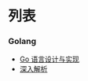 # 列表

### Golang 
* [Go 语言设计与实现](https://draveness.me/golang/)
* [深入解析](https://tiancaiamao.gitbooks.io/go-internals/content/zh/01.0.html)